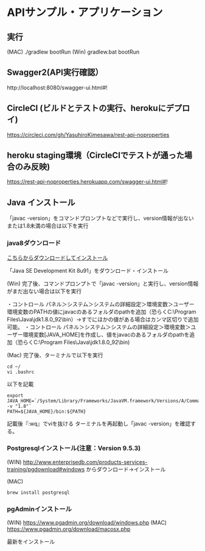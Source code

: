 # APIサンプル・アプリケーション

## 実行
(MAC)
./gradlew bootRun
(Win)
gradlew.bat bootRun

## Swagger2(API実行確認）
http://localhost:8080/swagger-ui.html#!

## CircleCI (ビルドとテストの実行、herokuにデプロイ)
https://circleci.com/gh/YasuhiroKimesawa/rest-api-noproperties

## heroku staging環境（CircleCIでテストが通った場合のみ反映)
https://rest-api-noproperties.herokuapp.com/swagger-ui.html#!

## Java インストール
「javac -version」をコマンドプロンプトなどで実行し、version情報が出ないまたは1.8未満の場合は以下を実行

### java8ダウンロード

[こちらからダウンロードしてインストール](http://www.oracle.com/technetwork/java/javase/downloads/jdk8-downloads-2133151.html)

「Java SE Development Kit 8u91」をダウンロード・インストール

(Win)
完了後、コマンドプロンプトで「javac -version」と実行し、version情報がまだ出ない場合は以下を実行

・コントロール パネル＞システム＞システムの詳細設定＞環境変数＞ユーザー環境変数のPATHの値にjavacのあるフォルダのpathを追加（恐らくC:\Program Files\Java\jdk1.8.0_92\bin）→すでにほかの値がある場合はカンマ区切りで追加可能。
・コントロール パネル＞システム＞システムの詳細設定＞環境変数＞ユーザー環境変数[JAVA_HOME]を作成し、値をjavacのあるフォルダのpathを追加（恐らくC:\Program Files\Java\jdk1.8.0_92\bin)

(Mac)
完了後、ターミナルで以下を実行

```
cd ~/
vi .bashrc
```

以下を記載
```
export JAVA_HOME=`/System/Library/Frameworks/JavaVM.framework/Versions/A/Commands/java_home -v "1.8"`
PATH=${JAVA_HOME}/bin:${PATH}
```
記載後『:wq』でviを抜ける
ターミナルを再起動し「javac -version」を確認する。

### Postgresqlインストール(注意：Version 9.5.3)
 (WIN)
http://www.enterprisedb.com/products-services-training/pgdownload#windows
からダウンロード→インストール

 (MAC)
```
brew install postgresql
```

### pgAdminインストール
(WIN)
https://www.pgadmin.org/download/windows.php
(MAC)
https://www.pgadmin.org/download/macosx.php

最新をインストール